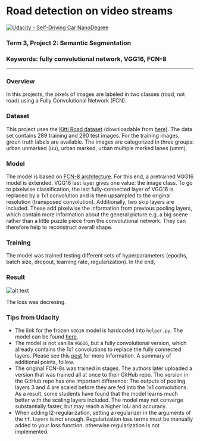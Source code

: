 # Road detection on video streams
[![Udacity - Self-Driving Car NanoDegree](https://s3.amazonaws.com/udacity-sdc/github/shield-carnd.svg)](http://www.udacity.com/drive)

### Term 3, Project 2: Semantic Segmentation
### Keywords: fully convolutional network, VGG16, FCN-8

[//]: # (Image References)
[result]: ./runs/results.gif "Result" 

---

### Overview
In this projects, the pixels of images are labeled in two classes (road, not road) using a Fully Convolutional Network (FCN).

### Dataset
This project uses the [Kitti Road dataset](http://www.cvlibs.net/datasets/kitti/eval_road.php) (downloadable from [here](http://www.cvlibs.net/download.php?file=data_road.zip)).
The data set contains 289 training and 290 test images. For the training images, groun truth labels are available. The images are categorized in three groups: urban unmarked (uu), urban marked, urban multiple marked lanes (umm).

### Model
The model is based on [FCN-8 architecture](https://people.eecs.berkeley.edu/~jonlong/long_shelhamer_fcn.pdf). 
For this end, a pretrained VGG16 model is extended. VGG16 last layer gives one value: the image class. To go to pixelwise classification,
the last fully-connected layer of VGG16 is replaced by a 1x1 convolution and is then upsampled to the original resolution (transposed convolution).
Additionally, two skip layers are included. These add pixelwise the information from previous pooling layers, which contain more information about the general picture e.g. a big scene rather than a little puzzle piece from the convolutional network. They can therefore help to reconstruct overall shape.

### Training
The model was trained testing different sets of hyperparameters (epochs, batch size, dropout, learning rate, regularization).
In the end, 

### Result

![alt text](runs/result.gif)

The loss was decresing.

 
 ### Tips from Udacity
- The link for the frozen `VGG16` model is hardcoded into `helper.py`.  The model can be found [here](https://s3-us-west-1.amazonaws.com/udacity-selfdrivingcar/vgg.zip).
- The model is not vanilla `VGG16`, but a fully convolutional version, which already contains the 1x1 convolutions to replace the fully connected layers. Please see this [post](https://s3-us-west-1.amazonaws.com/udacity-selfdrivingcar/forum_archive/Semantic_Segmentation_advice.pdf) for more information.  A summary of additional points, follow. 
- The original FCN-8s was trained in stages. The authors later uploaded a version that was trained all at once to their GitHub repo.  The version in the GitHub repo has one important difference: The outputs of pooling layers 3 and 4 are scaled before they are fed into the 1x1 convolutions.  As a result, some students have found that the model learns much better with the scaling layers included. The model may not converge substantially faster, but may reach a higher IoU and accuracy. 
- When adding l2-regularization, setting a regularizer in the arguments of the `tf.layers` is not enough. Regularization loss terms must be manually added to your loss function. otherwise regularization is not implemented.